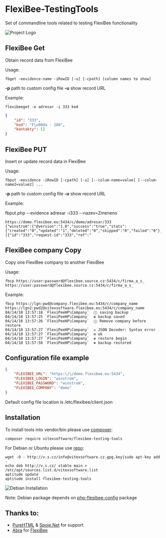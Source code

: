 # FlexiBee-TestingTools

Set of commandline tools related to testing FlexiBee functionality

![Project Logo](https://raw.githubusercontent.com/VitexSoftware/FlexiBee-TestingTools/master/project-logo.png)

FlexiBee Get
------------

Obtain record data from FlexiBee


Usage:

    fbget -eevidence-name -iRowID [-u] [-cpath] [column names to show] 

**-p** path to custom config file
**-u** show record URL 

Example:

```shell
flexibeeget -e adresar -i 333 kod
```

```json
{                                                                                                                                                                              
    "id": "333",                                                                                                                                                               
    "kod": "F\u00da - 288",                                                                                                                                                    
    "kontakty": []                                                                                                                                                             
}
```

FlexiBee PUT
------------

Insert or update record data in FlexiBee

Usage:

    fbput -eevidence -iRowID [-cpath] [-u] [--colum-name=value] [--colum-name2=value2] ...

**-p** path to custom config file
**-u** show record URL 

Example:

fbput.php --evidence adresar -i333 --nazev=Zmeneno

```
https://demo.flexibee.eu:5434/c/demo/adresar/333
{"winstrom":{"@version":"1.0","success":"true","stats":{"created":"0","updated":"1","deleted":"0","skipped":"0","failed":"0"},"results":[{"id":"333","request-id":"333","ref":"
```

FlexiBee company Copy
---------------------

Copy one FlexiBee company to another FlexiBee

Usage:

    fbcp https://user:password@flexibee.source.cz:5434/c/firma_a_s_  https://user:password@flexibee.source.cz:5434/c/firma_a_s_  

Example:

```
fbcp https://lgn:pwd@company.flexibee.eu:5434/c/company_name https://lgn2:pwd2@vitexsoftware.flexibee.eu:5434/c/company_name
04/14/18 13:57:18 `FlexiPeeHP\Company`  ⓘ saving backup
04/14/18 13:57:25 `FlexiPeeHP\Company`  ❁ backup saved
04/14/18 13:57:26 `FlexiPeeHP\Company`  ⓘ Remove company before restore
04/14/18 13:57:27 `FlexiPeeHP\Company`  ☠ JSON Decoder: Syntax error
04/14/18 13:57:27 `FlexiPeeHP\Company`  ⚙ ok
04/14/18 13:57:27 `FlexiPeeHP\Company`  ❁ restore begin
04/14/18 13:57:58 `FlexiPeeHP\Company`  ❁ backup restored
```

Configuration file example
--------------------------

```json
{
    "FLEXIBEE_URL": "https:\/\/demo.flexibee.eu:5434",
    "FLEXIBEE_LOGIN": "winstrom",
    "FLEXIBEE_PASSWORD": "winstrom",
    "FLEXIBEE_COMPANY": "demo"
}
```
Default config file location is /etc/flexibee/client.json

Installation
------------

To install tools into vendor/bin please use [composer](https://getcomposer.org/):

    composer require vitexsoftware/flexibee-testing-tools

For Debian or Ubuntu please use [repo](http://vitexsoftware.cz/repos.php):

    wget -O - http://v.s.cz/info@vitexsoftware.cz.gpg.key|sudo apt-key add -
    echo deb http://v.s.cz/ stable main > /etc/apt/sources.list.d/vitexsoftware.list
    aptitude update
    aptitude install flexibee-testing-tools

![Debian Installation](https://raw.githubusercontent.com/VitexSoftware/FlexiBee-TestingTools/master/debian-screenshot.png "Debian example")

Note: Debian package depends on [php-flexibee-config](https://github.com/VitexSoftware/php-flexibee-config) package

Thanks to:
----------

 * [PureHTML](https://purehtml.cz/) & [Spoje.Net]( https://spoje.net/ )  for support
 * [Abra](https://abra.eu) for [FlexiBee](https://flexibee.eu/)
